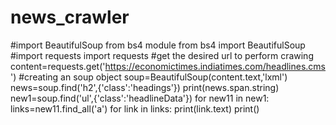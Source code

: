 # news_crawler
#import BeautifulSoup from bs4 module
from bs4 import BeautifulSoup
#import requests
import requests
#get the desired url to perform crawing
content=requests.get('https://economictimes.indiatimes.com/headlines.cms')
#creating an soup object
soup=BeautifulSoup(content.text,'lxml')
news=soup.find('h2',{'class':'headings'})
print(news.span.string)
new1=soup.find('ul',{'class':'headlineData'})
for new11 in new1:
	links=new11.find_all('a')
	for link in links:
		print(link.text)
		print()   
